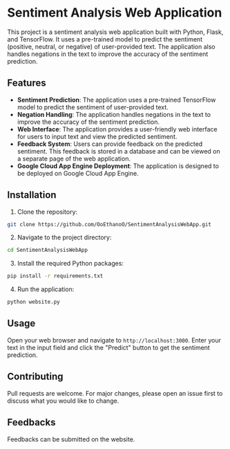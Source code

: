 # Sentiment Analysis Web Application

This project is a sentiment analysis web application built with Python, Flask, and TensorFlow. It uses a pre-trained model to predict the sentiment (positive, neutral, or negative) of user-provided text. The application also handles negations in the text to improve the accuracy of the sentiment prediction.

## Features

- **Sentiment Prediction**: The application uses a pre-trained TensorFlow model to predict the sentiment of user-provided text.
- **Negation Handling**: The application handles negations in the text to improve the accuracy of the sentiment prediction.
- **Web Interface**: The application provides a user-friendly web interface for users to input text and view the predicted sentiment.
- **Feedback System**: Users can provide feedback on the predicted sentiment. This feedback is stored in a database and can be viewed on a separate page of the web application.
- **Google Cloud App Engine Deployment**: The application is designed to be deployed on Google Cloud App Engine.

## Installation

1. Clone the repository:
```bash
git clone https://github.com/OoEthanoO/SentimentAnalysisWebApp.git
```
2. Navigate to the project directory:
```bash
cd SentimentAnalysisWebApp
```
3. Install the required Python packages:
```bash
pip install -r requirements.txt
```
4. Run the application:
```bash
python website.py
```

## Usage

Open your web browser and navigate to `http://localhost:3000`. Enter your text in the input field and click the "Predict" button to get the sentiment prediction.

## Contributing

Pull requests are welcome. For major changes, please open an issue first to discuss what you would like to change.

## Feedbacks

Feedbacks can be submitted on the website. 
